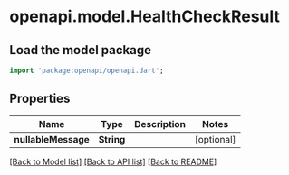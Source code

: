# openapi.model.HealthCheckResult

## Load the model package
```dart
import 'package:openapi/openapi.dart';
```

## Properties
Name | Type | Description | Notes
------------ | ------------- | ------------- | -------------
**nullableMessage** | **String** |  | [optional] 

[[Back to Model list]](../README.md#documentation-for-models) [[Back to API list]](../README.md#documentation-for-api-endpoints) [[Back to README]](../README.md)


